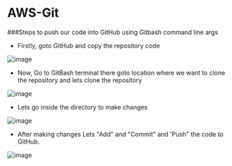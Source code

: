 # AWS-Git

###Steps to push our code into GitHub using Gitbash command line args

- Firstly, goto GitHub and copy the repository code

![image](https://github.com/Anusha2710/AWS-Git/assets/47424821/000aee08-6d7c-4620-9478-52215b9d1986)

- Now, Go to GitBash terminal there goto location where we want to clone the repository and lets clone the repository

![image](https://github.com/Anusha2710/AWS-Git/assets/47424821/da874df0-ba0c-4e0c-885e-e4c53f14f1c2)

- Lets go inside the directory to make changes

![image](https://github.com/Anusha2710/AWS-Git/assets/47424821/d5bca49b-dede-44f6-8fe8-c6f0415476b1)

- After making changes Lets "Add" and "Commit" and 'Push" the code to GitHub.

![image](https://github.com/Anusha2710/AWS-Git/assets/47424821/256ba1e9-e91d-410d-b96c-67237210d160)

